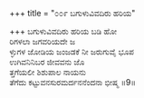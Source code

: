 +++
title = "೦೦೯ ಬಗುಳುವಿವದಿರು ಹರಿಯ"

+++
ಬಗುಳುವಿವದಿರು ಹರಿಯ ಬಡಿ ಹೋ  
ರಿಗಳಲಾ ಜಗವರಿಯದೇ ಜ  
ಳ್ಳುಗಳ ಜೋಡಿಯ ಜಂಜಡಕೆ ನೀ ಜರುಗುವೈ ಭೂಪ  
ಉಗಿವನಿನಿಬರ ಜೀವವನು ಜೊ  
ತ್ತಗೆಯಲೀ ಶಿಶುಪಾಲ ನಾಯನು  
ತೆಗೆದು ಕಟ್ಟುವನಸುರಮರ್ದನನೆಂದನಾ ಭೀಷ್ಮ    ॥9॥